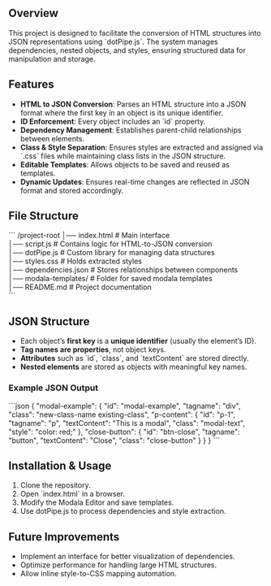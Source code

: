 ## Overview  
This project is designed to facilitate the conversion of HTML structures into JSON representations using \`dotPipe.js\`. The system manages dependencies, nested objects, and styles, ensuring structured data for manipulation and storage.  

## Features  
- **HTML to JSON Conversion**: Parses an HTML structure into a JSON format where the first key in an object is its unique identifier.  
- **ID Enforcement**: Every object includes an \`id\` property.  
- **Dependency Management**: Establishes parent-child relationships between elements.  
- **Class & Style Separation**: Ensures styles are extracted and assigned via \`.css\` files while maintaining class lists in the JSON structure.  
- **Editable Templates**: Allows objects to be saved and reused as templates.  
- **Dynamic Updates**: Ensures real-time changes are reflected in JSON format and stored accordingly.  

## File Structure  
\`\`\`
/project-root
│── index.html          # Main interface  
│── script.js           # Contains logic for HTML-to-JSON conversion  
│── dotPipe.js          # Custom library for managing data structures  
│── styles.css          # Holds extracted styles  
│── dependencies.json   # Stores relationships between components  
│── modala-templates/   # Folder for saved modala templates  
│── README.md           # Project documentation  
\`\`\`  

## JSON Structure  
- Each object’s **first key** is a **unique identifier** (usually the element’s ID).  
- **Tag names are properties**, not object keys.  
- **Attributes** such as \`id\`, \`class\`, and \`textContent\` are stored directly.  
- **Nested elements** are stored as objects with meaningful key names.  

### Example JSON Output  
\`\`\`json
{
  "modal-example": {
    "id": "modal-example",
    "tagname": "div",
    "class": "new-class-name existing-class",
    "p-content": {
      "id": "p-1",
      "tagname": "p",
      "textContent": "This is a modal",
      "class": "modal-text",
      "style": "color: red;"
    },
    "close-button": {
      "id": "btn-close",
      "tagname": "button",
      "textContent": "Close",
      "class": "close-button"
    }
  }
}
\`\`\`

## Installation & Usage  
1. Clone the repository.  
2. Open \`index.html\` in a browser.  
3. Modify the Modala Editor and save templates.  
4. Use dotPipe.js to process dependencies and style extraction.  

## Future Improvements  
- Implement an interface for better visualization of dependencies.  
- Optimize performance for handling large HTML structures.  
- Allow inline style-to-CSS mapping automation. 